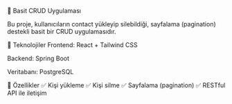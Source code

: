 📸 Basit CRUD Uygulaması

Bu proje, kullanıcıların contact yükleyip silebildiği, sayfalama (pagination) destekli basit bir CRUD uygulamasıdır.

🚀 Teknolojiler
Frontend: React + Tailwind CSS

Backend: Spring Boot

Veritabanı: PostgreSQL

📌 Özellikler
✅ Kişi yükleme
✅ Kişi silme
✅ Sayfalama (pagination)
✅ RESTful API ile iletişim
